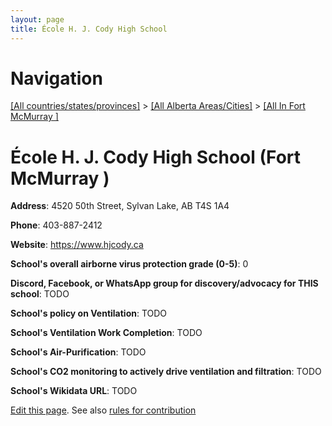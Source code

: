 ```yaml
---
layout: page
title: École H. J. Cody High School
---
```

# Navigation

[[All countries/states/provinces]](../../..) > [[All Alberta Areas/Cities]](../..) > [[All In Fort McMurray ]](..)

# École H. J. Cody High School (Fort McMurray )

**Address**: 4520 50th Street, Sylvan Lake, AB T4S 1A4

**Phone**: 403-887-2412

**Website**: <https://www.hjcody.ca>

**School's overall airborne virus protection grade (0-5)**: 0

**Discord, Facebook, or WhatsApp group for discovery/advocacy for THIS school**: TODO

**School's policy on Ventilation**: TODO

**School's Ventilation Work Completion**: TODO

**School's Air-Purification**: TODO

**School's CO2 monitoring to actively drive ventilation and filtration**: TODO

**School's Wikidata URL**: TODO


[Edit this page](https://github.com/ventilate-schools/AB/edit/main/./Fort_McMurray_/École_H._J._Cody_High_School.md). See also [rules for contribution](../../../contribution-rules/)